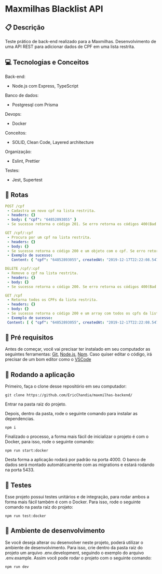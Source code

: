 # Maxmilhas Blacklist API


##  :clipboard: Descrição
Teste prático de back-end realizado para a Maxmilhas. Desenvolvimento de uma API REST para adicionar dados de CPF em uma lista restrita. 


## :computer:	 Tecnologias e Conceitos

Back-end:
- Node.js com Express, TypeScript

Banco de dados:
- Postgresql com Prisma

Devops:
- Docker

Conceitos:
- SOLID, Clean Code, Layered architecture

Organização: 
- Eslint, Prettier

Testes:
- Jest, Supertest


## :rocket: Rotas

  
   ```yml
POST /cpf
    - Cadastra um novo cpf na lista restrita.
    - headers: {}
    - body: { "cpf": "64852893055" }
    - Se sucesso retorna o código 201. Se erro retorna os códigos 400(Bad Request) ou 409(Conflict);
```

   ```yml
GET /cpf/:cpf
    - Procura por um cpf na lista restrita.
    - headers: {}
    - body: {}
    - Se sucesso retorna o código 200 e um objeto com o cpf. Se erro retorna os códigos 400(Bad Request) ou 404(Not Found);
    - Exemplo de sucesso:
      Content: { "cpf": "64852893055", createdAt: "2019-12-17T22:22:08.547Z"}
```

   ```yml
DELETE /cpf/:cpf
    - Remove o cpf na lista restrita.
    - headers: {}
    - body: {}
    - Se sucesso retorna o código 200. Se erro retorna os códigos 400(Bad Request) ou 404(Not Found);
```

   ```yml
GET /cpf
    - Retorna todos os CPFs da lista restrita.
    - headers: {}
    - body: {}
    - Se sucesso retorna o código 200 e um array com todos os cpfs da lista restrita. Se não houver nenhum cpf retorna um array vazio. Se erro retorna o código 400 400(Bad Request).
    - Exemplo de sucesso:
    Content: [ { "cpf": "64852893055", createdAt: "2019-12-17T22:22:08.547Z"} ]
```

## :rocket: Pré requisitos
Antes de começar, você vai precisar ter instalado em seu computador as seguintes ferramentas:
[Git](https://git-scm.com), [Node.js](https://nodejs.org/en/), [Npm](https://www.npmjs.com/).
Caso quiser editar o código, irá precisar de um bom editor como o [VSCode](https://code.visualstudio.com/)


## 🏁 Rodando a aplicação
Primeiro, faça o clone desse repositório em seu computador:

```
git clone https://github.com/EricChandia/maxmilhas-backend/
```

Entrar na pasta raiz do projeto.


Depois, dentro da pasta, rode o seguinte comando para instalar as dependencias.

```
npm i
```

Finalizado o processo, a forma mais fácil de inicializar o projeto é com o Docker, para isso, rode o seguinte comando:
```
npm run start:docker
```

Desta forma a aplicação rodará por padrão na porta 4000. O banco de dados será montado automáticamente com as migrations e estará rodando na porta 5433.


## 🔭 Testes
Esse projeto possui testes unitários e de integração, para rodar ambos a forma mais fácil também é com o Docker. Para isso, rode o seguinte comando na pasta raiz do projeto:
```
npm run test:docker
```

## 💬 Ambiente de desenvolvimento
Se você deseja alterar ou desenvolver neste projeto, poderá utilizar o ambiente de desenvolvimento. Para isso, crie dentro da pasta raiz do projeto um arquivo .env.development, seguindo o exemplo do arquivo .env.example. Assim você pode rodar o projeto com o seguinte comando:
```
npm run dev
```
